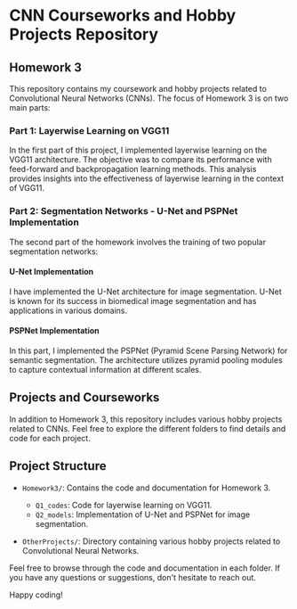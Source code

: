 # CNN Courseworks and Hobby Projects Repository

## Homework 3

This repository contains my coursework and hobby projects related to Convolutional Neural Networks (CNNs). The focus of Homework 3 is on two main parts:

### Part 1: Layerwise Learning on VGG11

In the first part of this project, I implemented layerwise learning on the VGG11 architecture. The objective was to compare its performance with feed-forward and backpropagation learning methods. This analysis provides insights into the effectiveness of layerwise learning in the context of VGG11.

### Part 2: Segmentation Networks - U-Net and PSPNet Implementation

The second part of the homework involves the training of two popular segmentation networks:

#### U-Net Implementation
I have implemented the U-Net architecture for image segmentation. U-Net is known for its success in biomedical image segmentation and has applications in various domains.

#### PSPNet Implementation
In this part, I implemented the PSPNet (Pyramid Scene Parsing Network) for semantic segmentation. The architecture utilizes pyramid pooling modules to capture contextual information at different scales.

## Projects and Courseworks

In addition to Homework 3, this repository includes various hobby projects related to CNNs. Feel free to explore the different folders to find details and code for each project.

## Project Structure

- `Homework3/`: Contains the code and documentation for Homework 3.
  - `Q1_codes`: Code for layerwise learning on VGG11.
  - `Q2_models`: Implementation of U-Net and PSPNet for image segmentation.

- `OtherProjects/`: Directory containing various hobby projects related to Convolutional Neural Networks.

Feel free to browse through the code and documentation in each folder. If you have any questions or suggestions, don't hesitate to reach out.

Happy coding!
